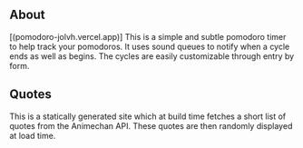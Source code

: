 ## About
[(pomodoro-jolvh.vercel.app)]
This is a simple and subtle pomodoro timer to help track your pomodoros. It uses sound queues to notify when a cycle ends as well as begins. The cycles are easily customizable through entry by form.

## Quotes
This is a statically generated site which at build time fetches a short list of quotes from the Animechan API. These quotes are then randomly displayed at load time.

